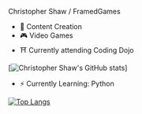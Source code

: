 Christopher Shaw / FramedGames
- 🎨 Content Creation
- 🎮 Video Games
- ⛩ Currently attending Coding Dojo

[![Christopher Shaw's GitHub stats](https://github-readme-stats.vercel.app/api?username=FramedGames1&show_icons=true&theme=gotham)]


- ⚡ Currently Learning: Python 


[![Top Langs](https://github-readme-stats.vercel.app/api/top-langs/?username=FramedGames1&layout=compact&show_icons=true&theme=gotham)](https://github.com/anuraghazra/github-readme-stats)

<!--
**FramedGames1/FramedGames1** is a ✨ _special_ ✨ repository because its `README.md` (this file) appears on your GitHub profile.

Here are some ideas to get you started:

- 🔭 I’m currently working on ...
- 🌱 I’m currently learning ...
- 👯 I’m looking to collaborate on ...
- 🤔 I’m looking for help with ...
- 💬 Ask me about ...
- 📫 How to reach me: ...
- 😄 Pronouns: ...
- ⚡ Fun fact: ...
-->
